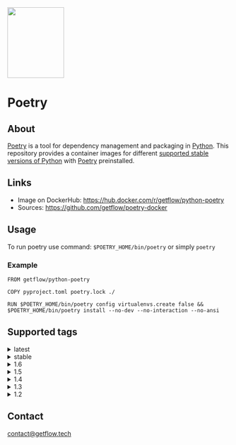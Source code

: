 <img src="https://python-poetry.org/images/logo-origami.svg"  width="128" height="160">

# Poetry

## About

[Poetry](https://python-poetry.org) is a tool for dependency management and packaging in [Python](https://www.python.org). This repository provides a container images for different [supported stable versions of Python](https://devguide.python.org/versions/) with [Poetry](https://python-poetry.org) preinstalled.

## Links

- Image on DockerHub: https://hub.docker.com/r/getflow/python-poetry
- Sources: https://github.com/getflow/poetry-docker

## Usage

To run poetry use command: `$POETRY_HOME/bin/poetry` or simply `poetry`

### Example

```
FROM getflow/python-poetry

COPY pyproject.toml poetry.lock ./

RUN $POETRY_HOME/bin/poetry config virtualenvs.create false && $POETRY_HOME/bin/poetry install --no-dev --no-interaction --no-ansi
```

## Supported tags

<details>
<summary>latest</summary>

  - 1.6-python3.11, latest
  
</details>
<details>
<summary>stable</summary>

  - stable-python3.8, stable-python3.8-slim, stable-python3.8-alpine
  - stable-python3.9, stable-python3.9-slim, stable-python3.9-alpine
  - stable-python3.10, stable-python3.10-slim, stable-python3.10-alpine
  - stable-python3.11, stable-python3.11-slim, stable-python3.11-alpine
  - stable-python3.12-rc, stable-python3.12-rc-slim, stable-python3.12-rc-alpine
  
</details>
<details>
<summary>1.6</summary>

  - 1.6-python3.8, 1.6-python3.8-slim, 1.6-python3.8-alpine
  - 1.6-python3.9, 1.6-python3.9-slim, 1.6-python3.9-alpine
  - 1.6-python3.10, 1.6-python3.10-slim, 1.6-python3.10-alpine
  - 1.6-python3.11, 1.6-python3.11-slim, 1.6-python3.11-alpine
  - 1.6-python3.12-rc, 1.6-python3.12-rc-slim, 1.6-python3.12-rc-alpine
  
</details>
<details>
<summary>1.5</summary>

  - 1.5-python3.8, 1.5-python3.8-slim, 1.5-python3.8-alpine
  - 1.5-python3.9, 1.5-python3.9-slim, 1.5-python3.9-alpine
  - 1.5-python3.10, 1.5-python3.10-slim, 1.5-python3.10-alpine
  - 1.5-python3.11, 1.5-python3.11-slim, 1.5-python3.11-alpine
  - 1.5-python3.12-rc, 1.5-python3.12-rc-slim, 1.5-python3.12-rc-alpine
  
</details>
<details>
<summary>1.4</summary>

  - 1.4-python3.8, 1.4-python3.8-slim, 1.4-python3.8-alpine
  - 1.4-python3.9, 1.4-python3.9-slim, 1.4-python3.9-alpine
  - 1.4-python3.10, 1.4-python3.10-slim, 1.4-python3.10-alpine
  - 1.4-python3.11, 1.4-python3.11-slim, 1.4-python3.11-alpine
  - 1.4-python3.12-rc, 1.4-python3.12-rc-slim, 1.4-python3.12-rc-alpine
  
</details>
<details>
<summary>1.3</summary>

  - 1.3-python3.8, 1.3-python3.8-slim, 1.3-python3.8-alpine
  - 1.3-python3.9, 1.3-python3.9-slim, 1.3-python3.9-alpine
  - 1.3-python3.10, 1.3-python3.10-slim, 1.3-python3.10-alpine
  - 1.3-python3.11, 1.3-python3.11-slim, 1.3-python3.11-alpine
  - 1.3-python3.12-rc, 1.3-python3.12-rc-slim, 1.3-python3.12-rc-alpine
  
</details>
<details>
<summary>1.2</summary>

  - 1.2-python3.8, 1.2-python3.8-slim, 1.2-python3.8-alpine
  - 1.2-python3.9, 1.2-python3.9-slim, 1.2-python3.9-alpine
  - 1.2-python3.10, 1.2-python3.10-slim, 1.2-python3.10-alpine
  - 1.2-python3.11, 1.2-python3.11-slim, 1.2-python3.11-alpine
  - 1.2-python3.12-rc, 1.2-python3.12-rc-slim, 1.2-python3.12-rc-alpine

</details>

## Contact

contact@getflow.tech
